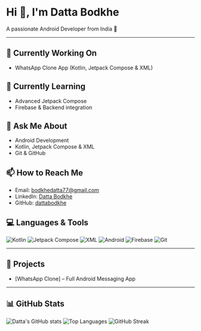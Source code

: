 # Hi 👋, I'm Datta Bodkhe

A passionate Android Developer from India 🚀

---

## 🔭 Currently Working On
- WhatsApp Clone App (Kotlin, Jetpack Compose & XML)

## 🌱 Currently Learning
- Advanced Jetpack Compose
- Firebase & Backend integration

## 💬 Ask Me About
- Android Development
- Kotlin, Jetpack Compose & XML
- Git & GitHub

## 📫 How to Reach Me
- Email: bodkhedatta77@gmail.com
- LinkedIn: [Datta Bodkhe](https://www.linkedin.com/in/dattabodkhe)
- GitHub: [dattabodkhe](https://github.com/dattabodkhe)

## 💻 Languages & Tools
![Kotlin](https://img.shields.io/badge/Kotlin-FF69B4?style=for-the-badge&logo=kotlin&logoColor=white)
![Jetpack Compose](https://img.shields.io/badge/Jetpack%20Compose-4285F4?style=for-the-badge&logo=android&logoColor=white)
![XML](https://img.shields.io/badge/XML-E34F26?style=for-the-badge&logo=xml5&logoColor=white)
![Android](https://img.shields.io/badge/Android-3DDC84?style=for-the-badge&logo=android&logoColor=white)
![Firebase](https://img.shields.io/badge/Firebase-FFCA28?style=for-the-badge&logo=firebase&logoColor=white)
![Git](https://img.shields.io/badge/Git-F05032?style=for-the-badge&logo=git&logoColor=white)

---

## 📂 Projects
- [WhatsApp Clone] – Full Android Messaging App

---

## 📊 GitHub Stats

![Datta's GitHub stats](https://github-readme-stats.vercel.app/api?username=dattabodkhe&show_icons=true&theme=radical)
![Top Languages](https://github-readme-stats.vercel.app/api/top-langs/?username=dattabodkhe&layout=compact&theme=radical)
![GitHub Streak](https://github-readme-streak-stats.herokuapp.com/?user=dattabodkhe&theme=radical)
